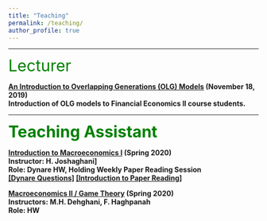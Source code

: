 ```yaml
---
title: "Teaching"
permalink: /teaching/
author_profile: true
---
```


---
<font size="6" color="green">Lecturer</font>
<br/> 

<b>[An Introduction to Overlapping Generations (OLG) Models]()
  (November 18, 2019) </b><br>
<b>Introduction of OLG models to Financial Economics II course students.<br>

---
<font size="6" color="green">Teaching Assistant</font>
<br/> 

<b>[Introduction to Macroeconomics I](https://teias.institute/faculty/joshaghani/introduction-to-modern-macroeconomics-i/)
  (Spring 2020)</b><br>
<b>Instructor: H. Joshaghani]</b><br>
<b>Role: Dynare HW, Holding Weekly Paper Reading Session<br>
[[Dynare Questions]](https://peymanshahidi.github.io/codes/)
[[Introduction to Paper Reading]](http://peymanshahidi.github.io/files/Presentation_and_Summarizing_Guidelines2020.pdf)

<b>[Macroeconomics II / Game Theory]()
  (Spring 2020)</b><br>
<b>Instructors: M.H. Dehghani, F. Haghpanah</b><br>
<b>Role: HW<br>
